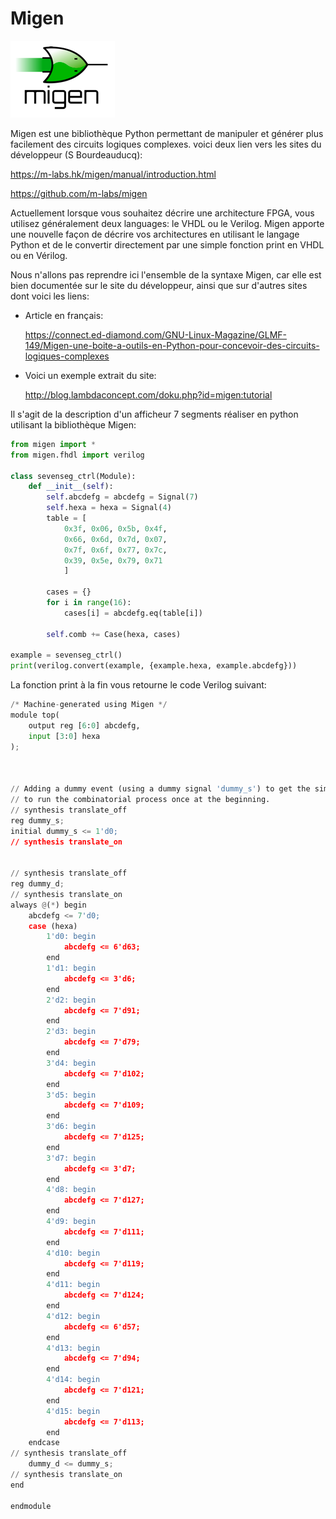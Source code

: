 # Migen

![migen](./Images/migen.png)

Migen est une bibliothèque Python permettant de manipuler et générer plus facilement des circuits logiques complexes. voici deux lien vers les sites du développeur (S Bourdeauducq):

https://m-labs.hk/migen/manual/introduction.html

https://github.com/m-labs/migen

Actuellement lorsque vous souhaitez décrire une architecture FPGA, vous utilisez généralement deux languages: le VHDL ou le Verilog. Migen apporte une nouvelle façon de décrire vos architectures en utilisant le langage Python et de le convertir directement par une simple fonction print en VHDL ou en Vérilog.

Nous n'allons pas reprendre ici l'ensemble de la syntaxe Migen, car elle est bien documentée sur le site du développeur, ainsi que sur d'autres sites dont voici les liens:

- Article en français:

  https://connect.ed-diamond.com/GNU-Linux-Magazine/GLMF-149/Migen-une-boite-a-outils-en-Python-pour-concevoir-des-circuits-logiques-complexes

- Voici un exemple extrait du site:

   http://blog.lambdaconcept.com/doku.php?id=migen:tutorial

Il s'agit de la description d'un afficheur 7 segments réaliser en python utilisant la bibliothèque Migen:

```python
from migen import *
from migen.fhdl import verilog
 
class sevenseg_ctrl(Module):
    def __init__(self):
        self.abcdefg = abcdefg = Signal(7)
        self.hexa = hexa = Signal(4)
        table = [
            0x3f, 0x06, 0x5b, 0x4f, 
            0x66, 0x6d, 0x7d, 0x07, 
            0x7f, 0x6f, 0x77, 0x7c, 
            0x39, 0x5e, 0x79, 0x71
            ]
 
        cases = {}
        for i in range(16):
            cases[i] = abcdefg.eq(table[i])
 
        self.comb += Case(hexa, cases)
 
example = sevenseg_ctrl()
print(verilog.convert(example, {example.hexa, example.abcdefg}))
```

La fonction print à la fin vous retourne le code Verilog suivant:

```python
/* Machine-generated using Migen */
module top(
	output reg [6:0] abcdefg,
	input [3:0] hexa
);
 
 
 
// Adding a dummy event (using a dummy signal 'dummy_s') to get the simulator
// to run the combinatorial process once at the beginning.
// synthesis translate_off
reg dummy_s;
initial dummy_s <= 1'd0;
// synthesis translate_on
 
 
// synthesis translate_off
reg dummy_d;
// synthesis translate_on
always @(*) begin
	abcdefg <= 7'd0;
	case (hexa)
		1'd0: begin
			abcdefg <= 6'd63;
		end
		1'd1: begin
			abcdefg <= 3'd6;
		end
		2'd2: begin
			abcdefg <= 7'd91;
		end
		2'd3: begin
			abcdefg <= 7'd79;
		end
		3'd4: begin
			abcdefg <= 7'd102;
		end
		3'd5: begin
			abcdefg <= 7'd109;
		end
		3'd6: begin
			abcdefg <= 7'd125;
		end
		3'd7: begin
			abcdefg <= 3'd7;
		end
		4'd8: begin
			abcdefg <= 7'd127;
		end
		4'd9: begin
			abcdefg <= 7'd111;
		end
		4'd10: begin
			abcdefg <= 7'd119;
		end
		4'd11: begin
			abcdefg <= 7'd124;
		end
		4'd12: begin
			abcdefg <= 6'd57;
		end
		4'd13: begin
			abcdefg <= 7'd94;
		end
		4'd14: begin
			abcdefg <= 7'd121;
		end
		4'd15: begin
			abcdefg <= 7'd113;
		end
	endcase
// synthesis translate_off
	dummy_d <= dummy_s;
// synthesis translate_on
end
 
endmodule
```





